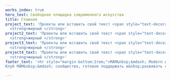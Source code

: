 ```yaml
---
works_index: true
hero_text: Свободная площадка современного искусства
title: Главная
project_text: 'Проекты или вставить свой текст <span style="text-decoration: underline;">подчеркиваю</span>
  <strong>жирный </strong>'
project2_text: 'Проекты или вставить свой текст <span style="text-decoration: underline;">подчеркиваю</span>
  <strong>жирный </strong>'
project3_text: 'Проекты или вставить свой текст <span style="text-decoration: underline;">подчеркиваю</span>
  <strong>жирный </strong>'
project4_text: 'Проекты или вставить свой текст <span style="text-decoration: underline;">подчеркиваю</span>
  <strong>жирный </strong>'
footer_text: '<hr style="margin-bottom:2rem;">МАМ&nbsp;&mdash; Modern Art Museum, Гродно. Площадка для современного искусства, проекты в&nbsp;свободном формате, без цензуры, на&nbsp;различных плоскостях и&nbsp;поверхностях, актуальная информация о&nbsp;событиях в&nbsp;арт-пространстве Гродно.
Клуб MAM&nbsp;&mdash; сообщество, готовое поддержать и&nbsp;развивать современное искусство, стать участниками, спонсорами арт-инициатив.<br>Контакты: mamgrodno@gmail.com'

---
```

<transition name="router-anim" enter-active-class="animate__animated animate__fadeIn" leave-active-class="animate__animated animate__fadeIn">
<Hero :text="$page.frontmatter.hero_text" />
</transition>

<ClientOnly>
<WorksList />
</ClientOnly>

<Hero :text="$page.frontmatter.project_text" />
<ClientOnly><ProjectList /></ClientOnly>

<Hero :text="$page.frontmatter.project2_text" />
<ClientOnly> <ProjectList2 /> </ClientOnly>

<Hero :text="$page.frontmatter.project3_text" />
<ClientOnly> <ProjectList3 /> </ClientOnly>

<Hero :text="$page.frontmatter.project4_text" />
<ClientOnly> <ProjectList4 /> </ClientOnly>

<Hero :text="$page.frontmatter.footer_text" />